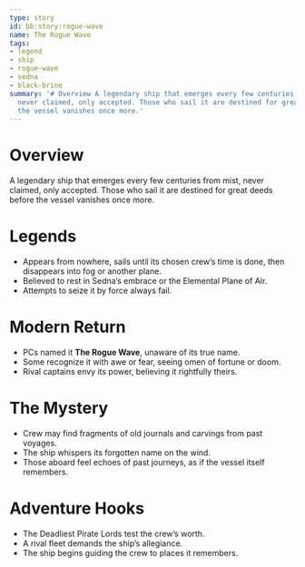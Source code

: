 ```yaml
---
type: story
id: bb:story:rogue-wave
name: The Rogue Wave
tags:
- legend
- ship
- rogue-wave
- sedna
- black-brine
summary: '# Overview A legendary ship that emerges every few centuries from mist,
  never claimed, only accepted. Those who sail it are destined for great deeds before
  the vessel vanishes once more.'
---
```

# Overview
A legendary ship that emerges every few centuries from mist, never claimed, only accepted. Those who sail it are destined for great deeds before the vessel vanishes once more.

# Legends
- Appears from nowhere, sails until its chosen crew’s time is done, then disappears into fog or another plane.  
- Believed to rest in Sedna’s embrace or the Elemental Plane of Air.  
- Attempts to seize it by force always fail.  

# Modern Return
- PCs named it **The Rogue Wave**, unaware of its true name.  
- Some recognize it with awe or fear, seeing omen of fortune or doom.  
- Rival captains envy its power, believing it rightfully theirs.  

# The Mystery
- Crew may find fragments of old journals and carvings from past voyages.  
- The ship whispers its forgotten name on the wind.  
- Those aboard feel echoes of past journeys, as if the vessel itself remembers.

# Adventure Hooks
- The Deadliest Pirate Lords test the crew’s worth.  
- A rival fleet demands the ship’s allegiance.  
- The ship begins guiding the crew to places it remembers.
